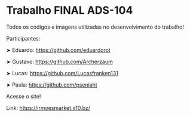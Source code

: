 # Trabalho FINAL ADS-104

Todos os códigos e imagens utilizadas no desenvolvimento do trabalho!

   Participantes:

➤ Eduardo: https://github.com/eduardorot

➤ Gustavo: https://github.com/Archerzaum

➤ Lucas: https://github.com/Lucasfranken131

➤ Paula: https://github.com/pseniaht


   Acesse o site!

Link: https://irmoesmarket.x10.bz/
